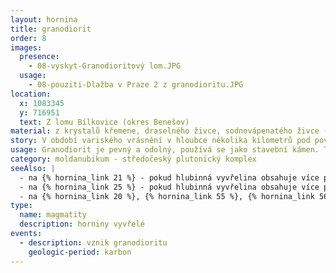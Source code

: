```yaml
---
layout: hornina
title: granodiorit
order: 8
images:
  presence:
    - 08-vyskyt-Granodioritový lom.JPG
  usage:
    - 08-pouziti-Dlažba v Praze 2 z granodioritu.JPG
location:
  x: 1083345
  y: 716951
  text: Z lomu Bílkovice (okres Benešov)
material: z krystalů křemene, draselného živce, sodnovápenatého živce (plagioklasu), biotitu, amfibolu, apatitu a dalších minerálů
story: V období variského vrásnění v hloubce několika kilometrů pod povrchem Země do prostředí pararul moldanubika proniklo žhavé magma. Magma pararuly natavilo a pohlcovalo jejich části. Složení magmatu se tím změnilo. Vznikla hornina, která je přechodem mezi hlubinnou vyvřelinou (granodioritem) a metamorfovanou horninou (patrarulou). Později do utuhlého granodioritu pronikly žíly světlého granitu.
usage: Granodiorit je pevný a odolný, používá se jako stavební kámen. Těží se v lomu, drtí se na menší kousky, které se pak třídí podle velikosti. Přidává se do betonových a asfaltových směsí pro stavební účely.
category: moldanubikum - středočeský plutonický komplex
seeAlso: |
  - na {% hornina_link 21 %} - pokud hlubinná vyvřelina obsahuje více plagioklasu než já, není to granodiorit, ale tonalit
  - na {% hornina_link 25 %} - pokud hlubinná vyvřelina obsahuje více plagioklasu a současně méně křemene než já, není to granodiorit, ale diorit
  - na {% hornina_link 20 %}, {% hornina_link 55 %}, {% hornina_link 56 %}, {% hornina_link 62 %} a {% hornina_link 74 %} - pokud hlubinná vyvřelina obsahuje více alkalického živce než já, není to granodiorit, ale granit (žula)
type:
  name: magmatity
  description: horniny vyvřelé
events:
  - description: vznik granodioritu
    geologic-period: karbon
---
```


